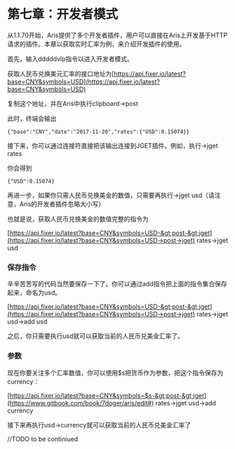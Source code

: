 # **第七章：开发者模式**

从1.1.70开始，Aris提供了多个开发者插件，用户可以直接在Aris上开发基于HTTP请求的插件。本章以获取实时汇率为例，来介绍开发插件的使用。

首先，输入dddddvlp指令以进入开发者模式。

获取人民币兑换美元汇率的接口地址为[https://api.fixer.io/latest?base=CNY&symbols=USD](https://api.fixer.io/latest?base=CNY&symbols=USD)

复制这个地址，并在Aris中执行clipboard-&gt;post

此时，终端会输出

```
{"base":"CNY","date":"2017-11-20","rates":{"USD":0.15074}}
```

接下来，你可以通过连接符直接把该输出连接到JGET插件。例如，执行-&gt;jget rates

你会得到

```
{"USD":0.15074}
```

再进一步，如果你只需人民币兑换美金的数值，只需要再执行-&gt;jget usd（请注意，Aris的开发者插件忽略大小写）

也就是说，获取人民币兑换美金的数值完整的指令为

[https://api.fixer.io/latest?base=CNY&symbols=USD-&gt;post-&gt;jget](https://api.fixer.io/latest?base=CNY&symbols=USD->post->jget) rates-&gt;jget usd

### 保存指令

辛辛苦苦写的代码当然要保存一下了。你可以通过add指令把上面的指令集合保存起来，命名为usd。

[https://api.fixer.io/latest?base=CNY&symbols=USD-&gt;post-&gt;jget](https://api.fixer.io/latest?base=CNY&symbols=USD->post->jget) rates-&gt;jget usd-&gt;add usd

之后，你只需要执行usd就可以获取当前的人民币兑美金汇率了。

### **参数**

现在你要关注多个汇率数值，你可以使用$s把货币作为参数，把这个指令保存为currency：

[https://api.fixer.io/latest?base=CNY&symbols=$s-&gt;post-&gt;jget](https://www.gitbook.com/book/7doger/aris/edit#) rates-&gt;jget usd-&gt;add currency

接下来再执行usd-&gt;currency就可以获取当前的人民币兑美金汇率了

//TODO to be continiued

